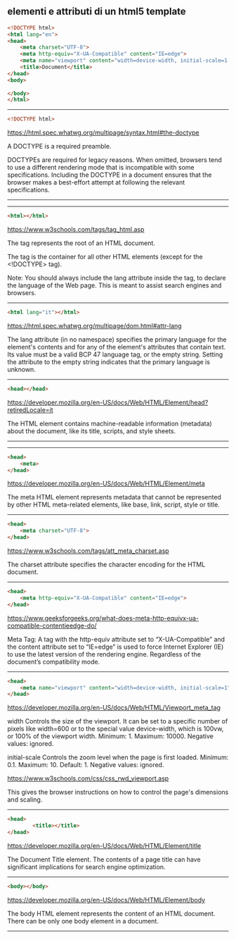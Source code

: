 ## elementi e attributi di un html5 template

```html
<!DOCTYPE html>
<html lang="en">
<head>
    <meta charset="UTF-8">
    <meta http-equiv="X-UA-Compatible" content="IE=edge">
    <meta name="viewport" content="width=device-width, initial-scale=1.0">
    <title>Document</title>
</head>
<body>
    
</body>
</html>
```
___
```html
<!DOCTYPE html>
```
https://html.spec.whatwg.org/multipage/syntax.html#the-doctype

A DOCTYPE is a required preamble.

DOCTYPEs are required for legacy reasons. When omitted, browsers tend to use a different rendering mode that is incompatible with some specifications. Including the DOCTYPE in a document ensures that the browser makes a best-effort attempt at following the relevant specifications.
___
___
```html
<html></html>
```
https://www.w3schools.com/tags/tag_html.asp

The <html> tag represents the root of an HTML document.

The <html> tag is the container for all other HTML elements (except for the <!DOCTYPE> tag).

Note: You should always include the lang attribute inside the <html> tag, to declare the language of the Web page. This is meant to assist search engines and browsers.
___



```html
<html lang="it"></html>
```
https://html.spec.whatwg.org/multipage/dom.html#attr-lang

The lang attribute (in no namespace) specifies the primary language for the element's contents and for any of the element's attributes that contain text. Its value must be a valid BCP 47 language tag, or the empty string. Setting the attribute to the empty string indicates that the primary language is unknown.
___
```html
<head></head>
```
https://developer.mozilla.org/en-US/docs/Web/HTML/Element/head?retiredLocale=it

The <head> HTML element contains machine-readable information (metadata) about the document, like its title, scripts, and style sheets.
___

___
```html
<head>
    <meta>
</head>
```
https://developer.mozilla.org/en-US/docs/Web/HTML/Element/meta


The meta HTML element represents metadata that cannot be represented by other HTML meta-related elements, like base, link, script, style or title.

___
```html
<head>
    <meta charset="UTF-8">
</head>
```
https://www.w3schools.com/tags/att_meta_charset.asp

The charset attribute specifies the character encoding for the HTML document.

___
```html
<head>
    <meta http-equiv="X-UA-Compatible" content="IE=edge">
</head>
```
https://www.geeksforgeeks.org/what-does-meta-http-equivx-ua-compatible-contentieedge-do/

Meta Tag: A tag with the http-equiv attribute set to “X-UA-Compatible” and the content attribute set to “IE=edge” is used to force Internet Explorer (IE) to use the latest version of the rendering engine. Regardless of the document’s compatibility mode.

___

```html
<head>
    <meta name="viewport" content="width=device-width, initial-scale=1" />
</head>
```
https://developer.mozilla.org/en-US/docs/Web/HTML/Viewport_meta_tag

width
Controls the size of the viewport. It can be set to a specific number of pixels like width=600 or to the special value device-width, which is 100vw, or 100% of the viewport width. Minimum: 1. Maximum: 10000. Negative values: ignored.

initial-scale
Controls the zoom level when the page is first loaded. Minimum: 0.1. Maximum: 10. Default: 1. Negative values: ignored.

https://www.w3schools.com/css/css_rwd_viewport.asp

This gives the browser instructions on how to control the page's dimensions and scaling.
___

```html
<head>
        <title></title>
</head>
```
https://developer.mozilla.org/en-US/docs/Web/HTML/Element/title

The Document Title element. The contents of a page title can have significant implications for search engine optimization.

___
```html
<body></body>
```
https://developer.mozilla.org/en-US/docs/Web/HTML/Element/body

The body HTML element represents the content of an HTML document. There can be only one body element in a document.
___

